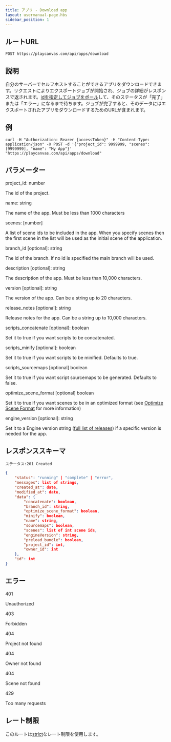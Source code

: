 ```yaml
---
title: アプリ - Download app
layout: usermanual-page.hbs
sidebar_position: 1
---
```


## ルートURL

```none
POST https://playcanvas.com/api/apps/download
```

## 説明

自分のサーバーでセルフホストすることができるアプリをダウンロードできます。リクエストによりエクスポートジョブが開始され、ジョブの詳細がレスポンスで返されます。[idを指定してジョブをポール][2]して、そのステータスが「完了」または「エラー」になるまで待ちます。ジョブが完了すると、そのデータにはエクスポートされたアプリをダウンロードするためのURLが含まれます。

## 例

```none
curl -H "Authorization: Bearer {accessToken}" -H "Content-Type: application/json" -X POST -d '{"project_id": 9999999, "scenes": [9999999], "name": "My App"}' "https://playcanvas.com/api/apps/download"
```

## パラメーター

<div class="params">
<div class="parameter"><span class="param">project_id: number</span><p>The id of the project.</p></div>
<div class="parameter"><span class="param">name: string</span><p>The name of the app. Must be less than 1000 characters</p></div>
<div class="parameter"><span class="param">scenes: [number]</span><p>A list of scene ids to be included in the app. When you specify scenes then the first scene in the list will be used as the initial scene of the application.</p></div>
<div class="parameter"><span class="param">branch_id [optional]: string</span><p>The id of the branch. If no id is specified the main branch will be used.</p></div>
<div class="parameter"><span class="param">description [optional]: string</span><p>The description of the app. Must be less than 10,000 characters.</p></div>
<div class="parameter"><span class="param">version [optional]: string</span><p>The version of the app. Can be a string up to 20 characters.</p></div>
<div class="parameter"><span class="param">release_notes [optional]: string</span><p>Release notes for the app. Can be a string up to 10,000 characters.</p></div>
<div class="parameter"><span class="param">scripts_concatenate [optional]: boolean</span><p>Set it to true if you want scripts to be concatenated.</p></div>
<div class="parameter"><span class="param">scripts_minify [optional]: boolean</span><p>Set it to true if you want scripts to be minified. Defaults to true.</p></div>
<div class="parameter"><span class="param">scripts_sourcemaps [optional] boolean</span><p>Set it to true if you want script sourcemaps to be generated. Defaults to false.</p></div>
<div class="parameter"><span class="param">optimize_scene_format [optional] boolean</span><p>Set it to true if you want scenes to be in an optimized format (see <a href="/user-manual/optimization/optimizing-scene-format">Optimize Scene Format</a> for more information)</p></div>
<div class="parameter"><span class="param">engine_version [optional]: string</span><p>Set it to a Engine version string (<a href="https://github.com/playcanvas/engine/releases" target="_blank">full list of releases</a>) if a specific version is needed for the app.</p></div>
</div>

## レスポンススキーマ

```none
ステータス:201 Created
```

```json
{
    "status": "running" | "complete" | "error",
    "messages": list of strings,
    "created_at": date,
    "modified_at": date,
    "data": {
        "concatenate": boolean,
        "branch_id": string,
        "optimize_scene_format": boolean,
        "minify": boolean,
        "name": string,
        "sourcemaps": boolean,
        "scenes": list of int scene ids,
        "engineVersion": string,
        "preload_bundle": boolean,
        "project_id": int,
        "owner_id": int
    },
    "id": int
}
```

## エラー

<div class="params">
<div class="parameter"><span class="param">401</span><p>Unauthorized</p></div>
<div class="parameter"><span class="param">403</span><p>Forbidden</p></div>
<div class="parameter"><span class="param">404</span><p>Project not found</p></div>
<div class="parameter"><span class="param">404</span><p>Owner not found</p></div>
<div class="parameter"><span class="param">404</span><p>Scene not found</p></div>
<div class="parameter"><span class="param">429</span><p>Too many requests</p></div>
</div>

## レート制限

このルートは[strict][1]なレート制限を使用します。

[1]: /user-manual/api#rate-limiting
[2]: /user-manual/api/job-get
